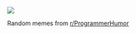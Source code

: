 ![](https://preview.redd.it/9xb3gwz0c7de1.png?width=640&crop=smart&auto=webp&s=dc84dc8021a138bf03c3013b45c74ab60df7ba35)

 Random memes from [r/ProgrammerHumor](https://www.reddit.com/r/ProgrammerHumor/)
